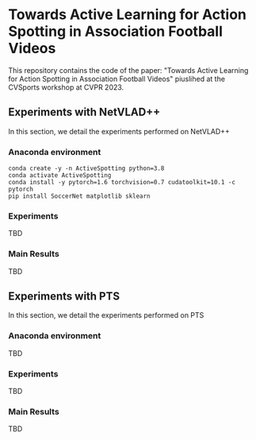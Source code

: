 # Towards Active Learning for Action Spotting in Association Football Videos

This repository contains the code of the paper: "Towards Active Learning for Action Spotting in Association Football Videos" piuslihed at the CVSports workshop at CVPR 2023.

## Experiments with NetVLAD++

In this section, we detail the experiments performed on NetVLAD++ 

### Anaconda environment 
```
conda create -y -n ActiveSpotting python=3.8
conda activate ActiveSpotting
conda install -y pytorch=1.6 torchvision=0.7 cudatoolkit=10.1 -c pytorch
pip install SoccerNet matplotlib sklearn
```

### Experiments

TBD

### Main Results

TBD

## Experiments with PTS

In this section, we detail the experiments performed on PTS 

### Anaconda environment 

TBD

### Experiments

TBD

### Main Results

TBD
